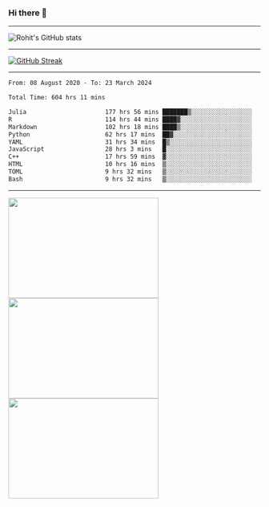 ### Hi there 👋

<hr/>

![Rohit's GitHub stats](https://github-readme-stats.vercel.app/api?username=RohitRathore1&show_icons=true&theme=transparent)

<hr/>

[![GitHub Streak](http://github-readme-streak-stats.herokuapp.com?user=RohitRathore1&theme=dark&mode=weekly)](https://git.io/streak-stats)

<hr/>

<!--START_SECTION:waka-->

```txt
From: 08 August 2020 - To: 23 March 2024

Total Time: 604 hrs 11 mins

Julia                      177 hrs 56 mins ███████▒░░░░░░░░░░░░░░░░░   29.45 %
R                          114 hrs 44 mins ████▓░░░░░░░░░░░░░░░░░░░░   18.99 %
Markdown                   102 hrs 18 mins ████▒░░░░░░░░░░░░░░░░░░░░   16.93 %
Python                     62 hrs 17 mins  ██▓░░░░░░░░░░░░░░░░░░░░░░   10.31 %
YAML                       31 hrs 34 mins  █▒░░░░░░░░░░░░░░░░░░░░░░░   05.23 %
JavaScript                 28 hrs 3 mins   █░░░░░░░░░░░░░░░░░░░░░░░░   04.64 %
C++                        17 hrs 59 mins  ▓░░░░░░░░░░░░░░░░░░░░░░░░   02.98 %
HTML                       10 hrs 16 mins  ▒░░░░░░░░░░░░░░░░░░░░░░░░   01.70 %
TOML                       9 hrs 32 mins   ▒░░░░░░░░░░░░░░░░░░░░░░░░   01.58 %
Bash                       9 hrs 32 mins   ▒░░░░░░░░░░░░░░░░░░░░░░░░   01.58 %
```

<!--END_SECTION:waka-->

<hr/>

<p>
  <img src="https://wakatime.com/share/@TeAmp0is0N/0205e68a-e5ed-48bf-b870-3c94c1fa77d3.svg" width="300" height="200">
  <img src="https://wakatime.com/share/@TeAmp0is0N/3935ee43-08a3-493e-8b95-60c1f9204b15.svg" width="300" height="200">
  <img src="https://wakatime.com/share/@TeAmp0is0N/8717aacc-7340-44e0-abb1-987dc9823fcd.svg" width="300" height="200">
</p>




